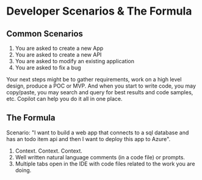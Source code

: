 # Developer Scenarios & The Formula
## Common Scenarios
1. You are asked to create a new App
2. You are asked to create a new API
3. You are asked to modify an existing application
4. You are asked to fix a bug

Your next steps might be to gather requirements, work on a high level design, produce a POC or MVP. And when you start to write code, you may copy/paste, you may search and query for best results and code samples, etc. Copilot can help you do it all in one place. 

## The Formula
Scenario: "I want to build a web app that connects to a sql database and has an todo item api and then I want to deploy this app to Azure".

1. Context. Context. Context.
2. Well written natural language comments (in a code file) or prompts.
3. Multiple tabs open in the IDE with code files related to the work you are doing.
